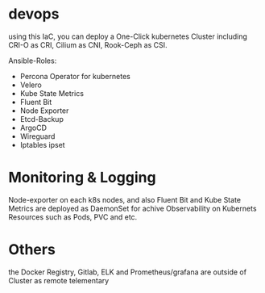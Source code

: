# devops

using this IaC, you can deploy a One-Click kubernetes Cluster including CRI-O as CRI, Cilium as CNI, Rook-Ceph as CSI.

Ansible-Roles:

- Percona Operator for kubernetes
- Velero
- Kube State Metrics
- Fluent Bit
- Node Exporter
- Etcd-Backup
- ArgoCD
- Wireguard
- Iptables ipset

# Monitoring & Logging

Node-exporter on each k8s nodes, and also Fluent Bit and Kube State Metrics are deployed as DaemonSet for achive Observability on Kubernets Resources such as Pods, PVC and etc.


# Others

the Docker Registry, Gitlab, ELK and Prometheus/grafana are outside of Cluster as remote telementary